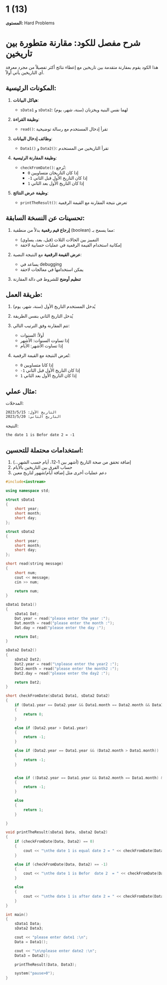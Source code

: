 # 1 (13)

**المستوى:** Hard Problems

# شرح مفصل للكود: مقارنة متطورة بين تاريخين

هذا الكود يقوم بمقارنة متقدمة بين تاريخين مع إعطاء نتائج أكثر تفصيلاً من مجرد معرفة أي التاريخين يأتي أولاً.

## المكونات الرئيسية:

1. **هياكل البيانات**:
   - `sData1` و `sData2`: لهما نفس البنية ويخزنان (سنة، شهر، يوم)

2. **وظيفة القراءة**:
   - `read()`: تقرأ إدخال المستخدم مع رسالة توضيحية

3. **وظائف إدخال البيانات**:
   - `Data1()` و `Data2()`: تقرأ التاريخين من المستخدم

4. **وظيفة المقارنة الرئيسية**:
   - `checkFromDate()`: تُرجع:
     - `0` إذا كان التاريخان متساويين
     - `-1` إذا كان التاريخ الأول قبل الثاني
     - `1` إذا كان التاريخ الأول بعد الثاني

5. **وظيفة عرض النتائج**:
   - `printTheResult()`: تعرض نتيجة المقارنة مع القيمة الرقمية

## تحسينات عن النسخة السابقة:

1. **إرجاع قيم رقمية** بدلاً من منطقية (boolean) مما يسمح بـ:
   - التمييز بين الحالات الثلاث (قبل، بعد، يساوي)
   - إمكانية استخدام القيمة الرقمية في عمليات حسابية لاحقة

2. **عرض القيمة الرقمية** مع النتيجة النصية:
   - يساعد في debugging
   - يمكن استخدامها في معالجات لاحقة

3. **تنظيم أوضح** للشروط في دالة المقارنة

## طريقة العمل:

1. يُدخل المستخدم التاريخ الأول (سنة، شهر، يوم)
2. يُدخل التاريخ الثاني بنفس الطريقة
3. تتم المقارنة وفق الترتيب التالي:
   - أولاً: السنوات
   - إذا تساوت السنوات: الأشهر
   - إذا تساوت الأشهر: الأيام

4. تُعرض النتيجة مع القيمة الرقمية:
   - `0` إذا كانا متساويين
   - `-1` إذا كان التاريخ الأول قبل الثاني
   - `1` إذا كان التاريخ الأول بعد الثاني

## مثال عملي:

المدخلات:
```
التاريخ الأول: 2023/5/15
التاريخ الثاني: 2023/5/20
```

النتيجة:
```
the date 1 is Befor date 2 = -1
```

## استخدامات محتملة للتحسين:

1. إضافة تحقق من صحة التاريخ (أشهر بين 1-12، أيام حسب الشهر...)
2. حساب الفرق بين التاريخين بالأيام
3. دعم عمليات أخرى مثل إضافة أيام/شهور لتاريخ معين

```cpp
#include<iostream>

using namespace std;

struct sData1
{
	short year;
	short month;
	short day;
};

struct sData2
{
	short year;
	short month;
	short day;
};

short read(string message)
{
	short num;
	cout << message;
	cin >> num;

	return num;
}

sData1 Data1()
{
	sData1 Dat;
	Dat.year = read("please enter the year :");
	Dat.month = read("please enter the month :");
	Dat.day = read("please enter the day :");

	return Dat;
}

sData2 Data2()
{
	sData2 Dat2;
	Dat2.year = read("\nplease enter the year2 :");
	Dat2.month = read("please enter the month2 :");
	Dat2.day = read("please enter the day2 :");

	return Dat2;
}

short checkFromDate(sData1 Data1, sData2 Data2)
{
	if (Data1.year == Data2.year && Data1.month == Data2.month && Data1.day == Data2.day)
	{
		return 0;
	}

	else if (Data2.year > Data1.year)
	{
		return -1;
	}

	else if (Data2.year == Data1.year && (Data2.month > Data1.month))
	{
		return -1;
	}


	else if ((Data2.year == Data1.year && Data2.month == Data1.month) && (Data2.day > Data1.day))
	{
		return -1;
	}

	else
	{
		return 1;
	}

}

void printTheResult(sData1 Data, sData2 Data2)
{
	if (checkFromDate(Data, Data2) == 0)
	{
		cout << "\nthe date 1 is equal date 2 = " << checkFromDate(Data, Data2) << endl;
	}

	else if (checkFromDate(Data, Data2) == -1)
	{
		cout << "\nthe date 1 is Befor  date 2  = " << checkFromDate(Data, Data2) << endl;
	}

	else
	{
		cout << "\nthe date 1 is after date 2 = " << checkFromDate(Data, Data2) << endl;
	}
}

int main()
{
	sData1 Data;
	sData2 Data3;

	cout << "please enter date1 :\n";
	Data = Data1();

	cout << "\n\nplease enter date2 :\n";
	Data3 = Data2();

	printTheResult(Data, Data3);

	system("pause>0");
}
```